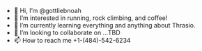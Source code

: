 - 👋 Hi, I’m @gottliebnoah
- 👀 I’m interested in running, rock climbing, and coffee!
- 🌱 I’m currently learning everything and anything about Thrasio.
- 💞️ I’m looking to collaborate on ...TBD
- 📫 How to reach me +1-(484)-542-6234

<!---
gottliebnoah/gottliebnoah is a ✨ special ✨ repository because its `README.md` (this file) appears on your GitHub profile.
You can click the Preview link to take a look at your changes.
--->
